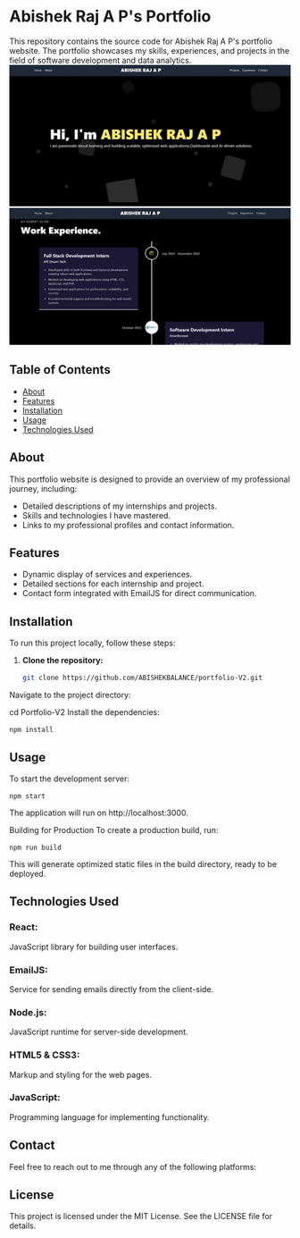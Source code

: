# Abishek Raj A P's Portfolio

This repository contains the source code for Abishek Raj A P's portfolio website. The portfolio showcases my skills, experiences, and projects in the field of software development and data analytics.
![](preview1.jpg)
![](preview2.jpg)
## Table of Contents
- [About](#about)
- [Features](#features)
- [Installation](#installation)
- [Usage](#usage)
- [Technologies Used](#technologies-used)

## About

This portfolio website is designed to provide an overview of my professional journey, including:
- Detailed descriptions of my internships and projects.
- Skills and technologies I have mastered.
- Links to my professional profiles and contact information.

## Features

- Dynamic display of services and experiences.
- Detailed sections for each internship and project.
- Contact form integrated with EmailJS for direct communication.

## Installation

To run this project locally, follow these steps:

1. **Clone the repository:**

   ```sh
   git clone https://github.com/ABISHEKBALANCE/portfolio-V2.git
Navigate to the project directory:


cd Portfolio-V2
Install the dependencies:

  ```
npm install
 ```
## Usage
To start the development server:
 ```
npm start
 ```
The application will run on http://localhost:3000.

Building for Production
To create a production build, run:

 ```
npm run build
 ```
This will generate optimized static files in the build directory, ready to be deployed.

## Technologies Used
### React: 
JavaScript library for building user interfaces.
### EmailJS: 
Service for sending emails directly from the client-side.
### Node.js: 
JavaScript runtime for server-side development.
### HTML5 & CSS3:
Markup and styling for the web pages.
### JavaScript:
Programming language for implementing functionality.
## Contact
Feel free to reach out to me through any of the following platforms:


## License
This project is licensed under the MIT License. See the LICENSE file for details.
